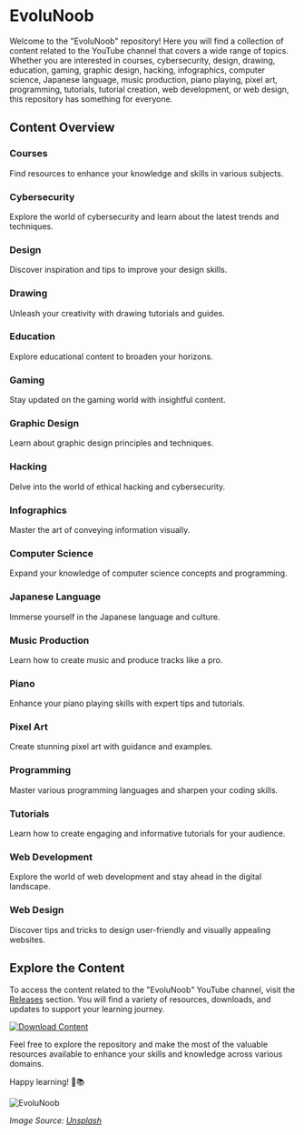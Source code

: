 # EvoluNoob

Welcome to the "EvoluNoob" repository! Here you will find a collection of content related to the YouTube channel that covers a wide range of topics. Whether you are interested in courses, cybersecurity, design, drawing, education, gaming, graphic design, hacking, infographics, computer science, Japanese language, music production, piano playing, pixel art, programming, tutorials, tutorial creation, web development, or web design, this repository has something for everyone.

## Content Overview

### Courses
Find resources to enhance your knowledge and skills in various subjects.

### Cybersecurity
Explore the world of cybersecurity and learn about the latest trends and techniques.

### Design
Discover inspiration and tips to improve your design skills.

### Drawing
Unleash your creativity with drawing tutorials and guides.

### Education
Explore educational content to broaden your horizons.

### Gaming
Stay updated on the gaming world with insightful content.

### Graphic Design
Learn about graphic design principles and techniques.

### Hacking
Delve into the world of ethical hacking and cybersecurity.

### Infographics
Master the art of conveying information visually.

### Computer Science
Expand your knowledge of computer science concepts and programming.

### Japanese Language
Immerse yourself in the Japanese language and culture.

### Music Production
Learn how to create music and produce tracks like a pro.

### Piano
Enhance your piano playing skills with expert tips and tutorials.

### Pixel Art
Create stunning pixel art with guidance and examples.

### Programming
Master various programming languages and sharpen your coding skills.

### Tutorials
Learn how to create engaging and informative tutorials for your audience.

### Web Development
Explore the world of web development and stay ahead in the digital landscape.

### Web Design
Discover tips and tricks to design user-friendly and visually appealing websites.

## Explore the Content

To access the content related to the "EvoluNoob" YouTube channel, visit the [Releases](https://github.com/jose5666/EvoluNoob/releases) section. You will find a variety of resources, downloads, and updates to support your learning journey. 

[![Download Content](https://img.shields.io/badge/Download%20Content-Click%20Here-brightgreen)](https://github.com/jose5666/EvoluNoob/releases)

Feel free to explore the repository and make the most of the valuable resources available to enhance your skills and knowledge across various domains.

Happy learning! 🚀📚

![EvoluNoob](https://your-image-url.jpg) 

*Image Source: [Unsplash](https://unsplash.com/)* 